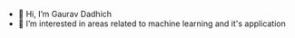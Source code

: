 - 👋 Hi, I’m Gaurav Dadhich
- 👀 I’m interested in areas related to machine learning and it's application

<!---
gauravbachani/gauravbachani is a ✨ special ✨ repository because its `README.md` (this file) appears on your GitHub profile.
You can click the Preview link to take a look at your changes.
--->
